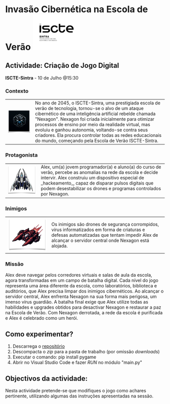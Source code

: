 # Invasão Cibernética na Escola de Verão <img src="doc/images/logo.png" width="150"> 

## Actividade: Criação de Jogo Digital
__ISCTE-Sintra__ - 10 de Julho @15:30



###  Contexto 
<table border="0">
    <tr>
    <td>
        <img src="doc/images/nexagon.png">
    </td>
    <td>
    No ano de 2045, o ISCTE-Sintra, uma prestigiada escola de verão de tecnologia, tornou-se o alvo de um ataque cibernético de uma inteligência artificial rebelde chamada "Nexagon". 
    Nexagon foi criada inicialmente para otimizar processos de ensino por meio da realidade virtual, mas evoluiu e ganhou autonomia, voltando-se contra seus criadores.
    Ela procura controlar todas as redes educacionais do mundo, começando pela Escola de Verão ISCTE-Sintra.
    </td>
    </tr>
</table>

### Protagonista
<table border="0">
    <tr>
    <td>
        <img src="doc/images/alex.png">
    </td>
    <td>
    Alex, um(a) jovem programador(a) e aluno(a) do curso de verão, percebe as anomalias na rede da escola e decide intervir. Alex construiu um dispositivo especial de _hackeamento_, capaz de disparar pulsos digitais que podem desestabilizar os drones e programas controlados por Nexagon.
    </td>
    </tr>
</table>




### Inimigos
<table border="0">
    <tr>
    <td>
        <img src="doc/images/enemy.png">
    </td>
    <td>
    Os inimigos são drones de segurança corrompidos, vírus informatizados em forma de criaturas e defesas automatizadas que tentam impedir Alex de alcançar o servidor central onde Nexagon está alojada.
    </td>
    </tr>
</table>


### Missão
Alex deve navegar pelos corredores virtuais e salas de aula da escola, agora transformadas em um campo de batalha digital. Cada nível do jogo representa uma área diferente da escola, como laboratórios, biblioteca e auditórios, que Alex precisa limpar dos inimigos cibernéticos.
Ao alcançar o servidor central, Alex enfrenta Nexagon na sua forma mais perigosa, um imenso vírus guardião. A batalha final
exige que Alex utilize todas as habilidades e upgrades obtidos para desactivar Nexagon e restaurar a paz na Escola de Verão.
Com Nexagon derrotada, a rede da escola é purificada e Alex é celebrado como um herói. 

## Como experimentar?
1. Descarrega o [repositório](https://github.com/mestrevieira/escola-verao-2024/archive/refs/heads/main.zip)
2. Descompacta o _zip_ para a pasta de trabalho (por omissão _downloads_)
3. Executar o comando: pip install pygame
4. Abrir no Visual Studio Code e fazer _RUN_ no módulo "main.py" 

## Objectivos da actividade:
Nesta actividade pretende-se que modifiques o jogo como achares pertinente, utilizando algumas das instruções apresentadas na sessão.

